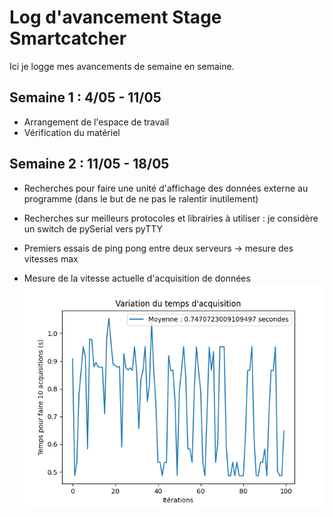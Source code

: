# Log d'avancement Stage Smartcatcher

Ici je logge mes avancements de semaine en semaine.

## Semaine 1 : 4/05 - 11/05

* Arrangement de l'espace de travail
* Vérification du matériel

## Semaine 2 : 11/05 - 18/05

* Recherches pour faire une unité d'affichage des données externe au programme (dans le but de ne pas le ralentir inutilement)
* Recherches sur meilleurs protocoles et librairies à utiliser : je considère un switch de pySerial vers pyTTY
* Premiers essais de ping pong entre deux serveurs -> mesure des vitesses max

* Mesure de la vitesse actuelle d'acquisition de données
![frequency plot](frequency_plot.png)
